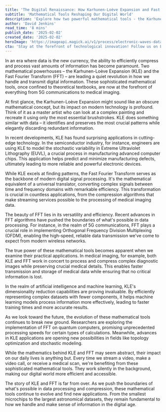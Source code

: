 ```yaml
---
title: 'The Digital Renaissance: How Karhunen-Loève Expansion and Fast Fourier Transform Are Revolutionizing Data Compression'
subtitle: 'Mathematical Tools Reshaping Our Digital World'
description: 'Explore how two powerful mathematical tools - the Karhunen-Loève Expansion (KLE) and Fast Fourier Transform (FFT) - are revolutionizing data compression and processing in modern technology, from 5G communications to medical imaging and beyond.'
author: 'David Jenkins'
read_time: '8 mins'
publish_date: '2025-02-02'
created_date: '2025-02-02'
heroImage: 'https://imageapi.magick.ai/v1/process/electronic-waves-data-compression-abstract.jpg'
cta: 'Stay at the forefront of technological innovation! Follow us on LinkedIn for more insights into the mathematical foundations shaping our digital future.'
---
```


In an era where data is the new currency, the ability to efficiently compress and process vast amounts of information has become paramount. Two mathematical powerhouses – the Karhunen-Loève Expansion (KLE) and the Fast Fourier Transform (FFT) – are leading a quiet revolution in how we handle and transmit digital information. These sophisticated mathematical tools, once confined to theoretical textbooks, are now at the forefront of everything from 5G communications to medical imaging.

At first glance, the Karhunen-Loève Expansion might sound like an obscure mathematical concept, but its impact on modern technology is profound. Think of it as a master artist who can look at a complex painting and recreate it using only the most essential brushstrokes. KLE does something similar with data – it identifies and preserves the most crucial patterns while elegantly discarding redundant information.

In recent developments, KLE has found surprising applications in cutting-edge technology. In the semiconductor industry, for instance, engineers are using KLE to model the stochastic variability in Extreme Ultraviolet Lithography (EUVL), a crucial process in manufacturing advanced computer chips. This application helps predict and minimize manufacturing defects, ultimately leading to more reliable and powerful electronic devices.

While KLE excels at finding patterns, the Fast Fourier Transform serves as the backbone of modern digital signal processing. It's the mathematical equivalent of a universal translator, converting complex signals between time and frequency domains with remarkable efficiency. This transformation is crucial in countless applications, from the compression algorithms that make streaming services possible to the processing of medical imaging data.

The beauty of FFT lies in its versatility and efficiency. Recent advances in FFT algorithms have pushed the boundaries of what's possible in data processing. For instance, in the realm of 5G communications, FFT plays a crucial role in implementing Orthogonal Frequency Division Multiplexing (OFDM), enabling the high-speed, reliable data transmission we've come to expect from modern wireless networks.

The true power of these mathematical tools becomes apparent when we examine their practical applications. In medical imaging, for example, both KLE and FFT work in concert to process and compress complex diagnostic images while preserving crucial medical details. This enables faster transmission and storage of medical data while ensuring that no critical information is lost.

In the realm of artificial intelligence and machine learning, KLE's dimensionality reduction capabilities are proving invaluable. By efficiently representing complex datasets with fewer components, it helps machine learning models process information more effectively, leading to faster training times and more accurate results.

As we look toward the future, the evolution of these mathematical tools continues to break new ground. Researchers are exploring the implementation of FFT on quantum computers, promising unprecedented processing speeds for certain types of calculations. Meanwhile, advances in KLE applications are opening new possibilities in fields like topology optimization and stochastic modeling.

While the mathematics behind KLE and FFT may seem abstract, their impact on our daily lives is anything but. Every time we stream a video, make a video call, or receive a medical scan, we're benefiting from these sophisticated mathematical tools. They work silently in the background, making our digital world more efficient and accessible.

The story of KLE and FFT is far from over. As we push the boundaries of what's possible in data processing and compression, these mathematical tools continue to evolve and find new applications. From the smallest microchips to the largest astronomical datasets, they remain fundamental to how we handle and make sense of information in the digital age.